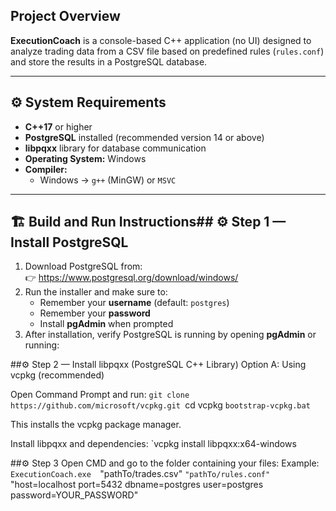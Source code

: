 

## Project Overview
**ExecutionCoach** is a console-based C++ application (no UI) designed to 
analyze trading data from a CSV file based 
on predefined rules (`rules.conf`) and store the results in a PostgreSQL database.

---

## ⚙️ System Requirements

- **C++17** or higher  
- **PostgreSQL** installed (recommended version 14 or above)  
- **libpqxx** library for database communication  
- **Operating System:** Windows   
- **Compiler:**  
  - Windows → `g++` (MinGW) or `MSVC`  
 

---

## 🏗️ Build and Run Instructions## ⚙️ Step 1 — Install PostgreSQL

1. Download PostgreSQL from:  
   👉 https://www.postgresql.org/download/windows/
2. Run the installer and make sure to:
   - Remember your **username** (default: `postgres`)
   - Remember your **password**
   - Install **pgAdmin** when prompted
3. After installation, verify PostgreSQL is running by opening **pgAdmin** or running:
 
 
##⚙️ Step 2 — Install libpqxx (PostgreSQL C++ Library)
Option A: Using vcpkg (recommended)

Open Command Prompt and run:
`git clone https://github.com/microsoft/vcpkg.git
`cd vcpkg
`bootstrap-vcpkg.bat`

This installs the vcpkg package manager.

Install libpqxx and dependencies:
`vcpkg install libpqxx:x64-windows

##⚙️ Step 3 
Open CMD and go to the folder containing your files:
Example:
`ExecutionCoach.exe 
`"pathTo/trades.csv" 
`"pathTo/rules.conf" 
 `"host=localhost port=5432 dbname=postgres user=postgres password=YOUR_PASSWORD"
 

   
   

